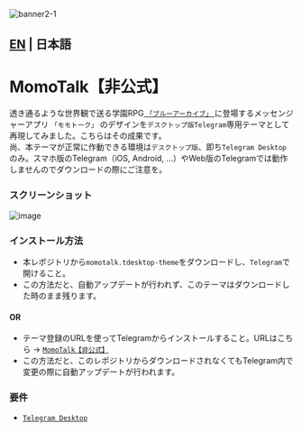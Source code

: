 ![banner2-1](https://user-images.githubusercontent.com/118981482/237046118-ac4ad0bc-3c06-47e6-b946-dab99c827a3c.png)
## [EN](https://github.com/makipom/MomoTalk-Telegram/blob/main/README.md) | 日本語
# MomoTalk【非公式】
透き通るような世界観で送る学園RPG[ `「ブルーアーカイブ」` ](https://ja.wikipedia.org/wiki/ブルーアーカイブ)に登場するメッセンジャーアプリ `「モモトーク」` のデザインを`デスクトップ版Telegram`専用テーマとして再現してみました。こちらはその成果です。     
尚、本テーマが正常に作動できる環境は`デスクトップ版`、即ち`Telegram Desktop`のみ。スマホ版のTelegram（iOS, Android, …）やWeb版のTelegramでは動作しませんのでダウンロードの際にご注意を。    

### スクリーンショット
![image](https://user-images.githubusercontent.com/118981482/236991702-41fd9b5e-2a31-4913-a1c1-621fafbd6e26.png) 

### インストール方法    
* 本レポジトリから`momotalk.tdesktop-theme`をダウンロードし、`Telegram`で開けること。
* この方法だと、自動アップデートが行われず、このテーマはダウンロードした時のまま残ります。
#### OR     
* テーマ登録のURLを使ってTelegramからインストールすること。URLはこちら → [`MomoTalk【非公式】`](https://t.me/addtheme/momotalk)
* この方法だと、このレポジトリからダウンロードされなくてもTelegram内で変更の際に自動アップデートが行われます。

### 要件
* [`Telegram Desktop`](https://hithub.com/telegramdesktop/tdesktop)
